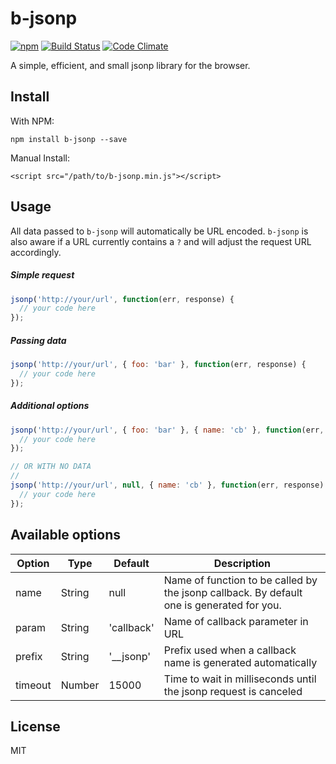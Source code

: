 # b-jsonp

[![npm](https://img.shields.io/npm/dt/b-jsonp.svg)]()
[![Build Status](https://travis-ci.org/brandonjpierce/b-jsonp.svg?branch=master)](https://travis-ci.org/brandonjpierce/b-jsonp)
[![Code Climate](https://codeclimate.com/github/brandonjpierce/b-jsonp/badges/gpa.svg)](https://codeclimate.com/github/brandonjpierce/b-jsonp)

A simple, efficient, and small jsonp library for the browser.

## Install

With NPM:
```
npm install b-jsonp --save
```

Manual Install:
```
<script src="/path/to/b-jsonp.min.js"></script>
```

## Usage

All data passed to `b-jsonp` will automatically be URL encoded. `b-jsonp` is also aware if a URL currently contains a `?` and will adjust the request URL accordingly.

##### Simple request

```javascript
jsonp('http://your/url', function(err, response) {
  // your code here
});
```

##### Passing data
```javascript
jsonp('http://your/url', { foo: 'bar' }, function(err, response) {
  // your code here
});
```

##### Additional options
```javascript
jsonp('http://your/url', { foo: 'bar' }, { name: 'cb' }, function(err, response) {
  // your code here
});

// OR WITH NO DATA
//
jsonp('http://your/url', null, { name: 'cb' }, function(err, response) {
  // your code here
});
```
## Available options

Option | Type | Default | Description
------ | ---- | ------- | -----------
name | String | null | Name of function to be called by the jsonp callback. By default one is generated for you.
param | String | 'callback' | Name of callback parameter in URL
prefix | String | '__jsonp' | Prefix used when a callback name is generated automatically
timeout | Number | 15000 | Time to wait in milliseconds until the jsonp request is canceled

## License
MIT
